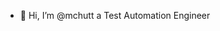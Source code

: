 - 👋 Hi, I’m @mchutt a Test Automation Engineer

<!---
mchutt/mchutt is a ✨ special ✨ repository because its `README.md` (this file) appears on your GitHub profile.
You can click the Preview link to take a look at your changes.
--->
